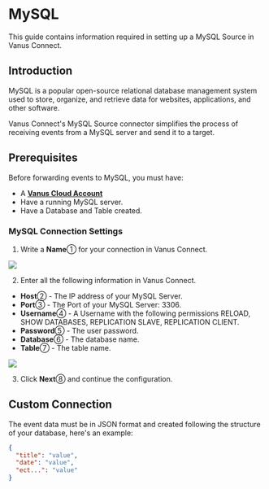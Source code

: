 # MySQL

This guide contains information required in setting up a MySQL Source in Vanus Connect.  

## Introduction  

MySQL is a popular open-source relational database management system used to store, organize, and retrieve data for websites, applications, and other software.

Vanus Connect's MySQL Source connector simplifies the process of receiving events from a MySQL server and send it to a target.

## Prerequisites

Before forwarding events to MySQL, you must have:

- A [**Vanus Cloud Account**](https://cloud.vanus.ai)
- Have a running MySQL server.
- Have a Database and Table created.

### MySQL Connection Settings

1. Write a **Name**① for your connection in Vanus Connect.

![](images/mysql-source-1.webp)

2. Enter all the following information in Vanus Connect.

- **Host**② - The IP address of your MySQL Server.
- **Port**③ - The Port of your MySQL Server: 3306.
- **Username**④ - A Username with the following permissions RELOAD, SHOW DATABASES, REPLICATION SLAVE, REPLICATION CLIENT.
- **Password**⑤ - The user password.
- **Database**⑥ - The database name.
- **Table**⑦ - The table name.

![](images/mysql-source-2.webp)

3. Click **Next**⑧ and continue the configuration.

## Custom Connection

The event data must be in JSON format and created following the structure of your database, here's an example:

```json
{
  "title": "value",
  "date": "value",
  "ect...": "value"
}
```
